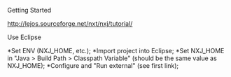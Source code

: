 Getting Started

http://lejos.sourceforge.net/nxt/nxj/tutorial/


Use Eclipse

*Set ENV (NXJ_HOME, etc.);
*Import project into Eclipse;
*Set NXJ_HOME in "Java > Build Path > Classpath Variable" (should be the same value as NXJ_HOME);
*Configure and "Run external" (see first link);
